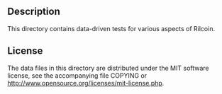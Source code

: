 Description
------------

This directory contains data-driven tests for various aspects of Rilcoin.

License
--------

The data files in this directory are distributed under the MIT software
license, see the accompanying file COPYING or
http://www.opensource.org/licenses/mit-license.php.


